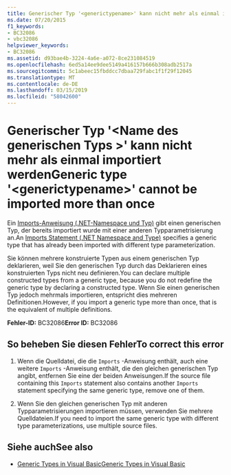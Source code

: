 ```yaml
---
title: Generischer Typ '<generictypename>' kann nicht mehr als einmal importiert werden
ms.date: 07/20/2015
f1_keywords:
- BC32086
- vbc32086
helpviewer_keywords:
- BC32086
ms.assetid: d93bae4b-3224-4a6e-a072-8ce231084519
ms.openlocfilehash: 6ed5a14ee9dee5149a416157b666b308adb2517a
ms.sourcegitcommit: 5c1abeec15fbddcc7dbaa729fabc1f1f29f12045
ms.translationtype: MT
ms.contentlocale: de-DE
ms.lasthandoff: 03/15/2019
ms.locfileid: "58042600"
---
```

# <a name="generic-type-generictypename-cannot-be-imported-more-than-once"></a><span data-ttu-id="06acd-102">Generischer Typ '\<Name des generischen Typs >' kann nicht mehr als einmal importiert werden</span><span class="sxs-lookup"><span data-stu-id="06acd-102">Generic type '\<generictypename>' cannot be imported more than once</span></span>
<span data-ttu-id="06acd-103">Ein [Imports-Anweisung (.NET-Namespace und Typ)](../../visual-basic/language-reference/statements/imports-statement-net-namespace-and-type.md) gibt einen generischen Typ, der bereits importiert wurde mit einer anderen Typparametrisierung an.</span><span class="sxs-lookup"><span data-stu-id="06acd-103">An [Imports Statement (.NET Namespace and Type)](../../visual-basic/language-reference/statements/imports-statement-net-namespace-and-type.md) specifies a generic type that has already been imported with different type parameterization.</span></span>  
  
 <span data-ttu-id="06acd-104">Sie können mehrere konstruierte Typen aus einem generischen Typ deklarieren, weil Sie den generischen Typ durch das Deklarieren eines konstruierten Typs nicht neu definieren.</span><span class="sxs-lookup"><span data-stu-id="06acd-104">You can declare multiple constructed types from a generic type, because you do not redefine the generic type by declaring a constructed type.</span></span> <span data-ttu-id="06acd-105">Wenn Sie einen generischen Typ jedoch mehrmals importieren, entspricht dies mehreren Definitionen.</span><span class="sxs-lookup"><span data-stu-id="06acd-105">However, if you import a generic type more than once, that is the equivalent of multiple definitions.</span></span>  
  
 <span data-ttu-id="06acd-106">**Fehler-ID:** BC32086</span><span class="sxs-lookup"><span data-stu-id="06acd-106">**Error ID:** BC32086</span></span>  
  
## <a name="to-correct-this-error"></a><span data-ttu-id="06acd-107">So beheben Sie diesen Fehler</span><span class="sxs-lookup"><span data-stu-id="06acd-107">To correct this error</span></span>  
  
1.  <span data-ttu-id="06acd-108">Wenn die Quelldatei, die die `Imports` -Anweisung enthält, auch eine weitere `Imports` -Anweisung enthält, die den gleichen generischen Typ angibt, entfernen Sie eine der beiden Anweisungen.</span><span class="sxs-lookup"><span data-stu-id="06acd-108">If the source file containing this `Imports` statement also contains another `Imports` statement specifying the same generic type, remove one of them.</span></span>  
  
2.  <span data-ttu-id="06acd-109">Wenn Sie den gleichen generischen Typ mit anderen Typparametrisierungen importieren müssen, verwenden Sie mehrere Quelldateien.</span><span class="sxs-lookup"><span data-stu-id="06acd-109">If you need to import the same generic type with different type parameterizations, use multiple source files.</span></span>  
  
## <a name="see-also"></a><span data-ttu-id="06acd-110">Siehe auch</span><span class="sxs-lookup"><span data-stu-id="06acd-110">See also</span></span>

- [<span data-ttu-id="06acd-111">Generic Types in Visual Basic</span><span class="sxs-lookup"><span data-stu-id="06acd-111">Generic Types in Visual Basic</span></span>](../../visual-basic/programming-guide/language-features/data-types/generic-types.md)
